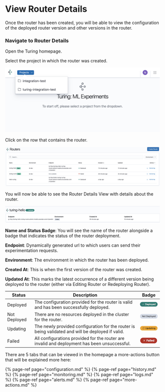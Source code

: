 # View Router Details

Once the router has been created, you will be able to view the configuration of the deployed router version and other versions in the router.

### Navigate to Router Details

Open the Turing homepage.

Select the project in which the router was created.

![](../.gitbook/assets/projects_dropdown.png)

Click on the row that contains the router.

![](../.gitbook/assets/router_row.png)

You will now be able to see the Router Details View with details about the router.

![](../.gitbook/assets/router_details_header.png)
    
**Name and Status Badge**: You will see the name of the router alongside a badge that indicates the status of the router deployment.

**Endpoint**: Dynamically generated url to which users can send their experimentation requests.

**Environment**: The environment in which the router has been deployed.

**Created At**: This is when the first version of the router was created.

**Updated At**: This marks the latest occurrence of a different version being deployed to the router (either via Editing Router or Redeploying Router).
    
| Status     | Description | Badge |
| ---      | ---       | --- |
| Deployed | The configuration provided for the router is valid and has been successfully deployed. | ![deployed_router](../.gitbook/assets/deployed_router_badge.png)
| Not Deployed | There are no resources deployed in the cluster for the router.  | ![undeployed_router](../.gitbook/assets/not_deployed_router_badge.png)
| Updating | The newly provided configuration for the router is being validated and will be deployed if valid. | ![updating_router](../.gitbook/assets/updating_router_badge.png)
| Failed | All configurations provided for the router are invalid and deployment has been unsuccessful. | ![failed_router](../.gitbook/assets/failed_router_badge.png)

There are 5 tabs that can be viewed in the homepage a more-actions button that will be explained more here:

{% page-ref page="configuration.md" %}
{% page-ref page="history.md" %}
{% page-ref page="monitoring.md" %}
{% page-ref page="logs.md" %}
{% page-ref page="alerts.md" %}
{% page-ref page="more-actions.md" %}

